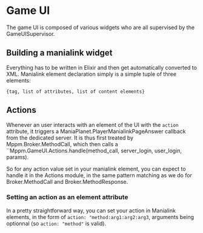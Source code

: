 # Game UI

The game UI is composed of various widgets who are all supervised by the GameUISupervisor.


## Building a manialink widget

Everything has to be written in Elixir and then get automatically converted to XML. Manialink element declaration simply is a simple tuple of three elements:

    {tag, list of attributes, list of content elements}

## Actions

Whenever an user interacts with an element of the UI with the ``action`` attribute, it triggers a ManiaPlanet.PlayerManialinkPageAnswer callback from the dedicated server. It is thus first treated by Mppm.Broker.MethodCall, which then calls a ``Mppm.GameUI.Actions.handle(method_call, server_login, user_login, params).

So for any action value set in your manialink element, you can expect to handle it in the Actions module, in the same pattern matching as we do for Broker.MethodCall and Broker.MethodResponse.

### Setting an action as an element attribute

In a pretty straightforward way, you can set your action in Manialink elements, in the form of ``action: "method:arg1:arg2:arg3``, arguments being optionnal (so ``action: "method"`` is valid).
